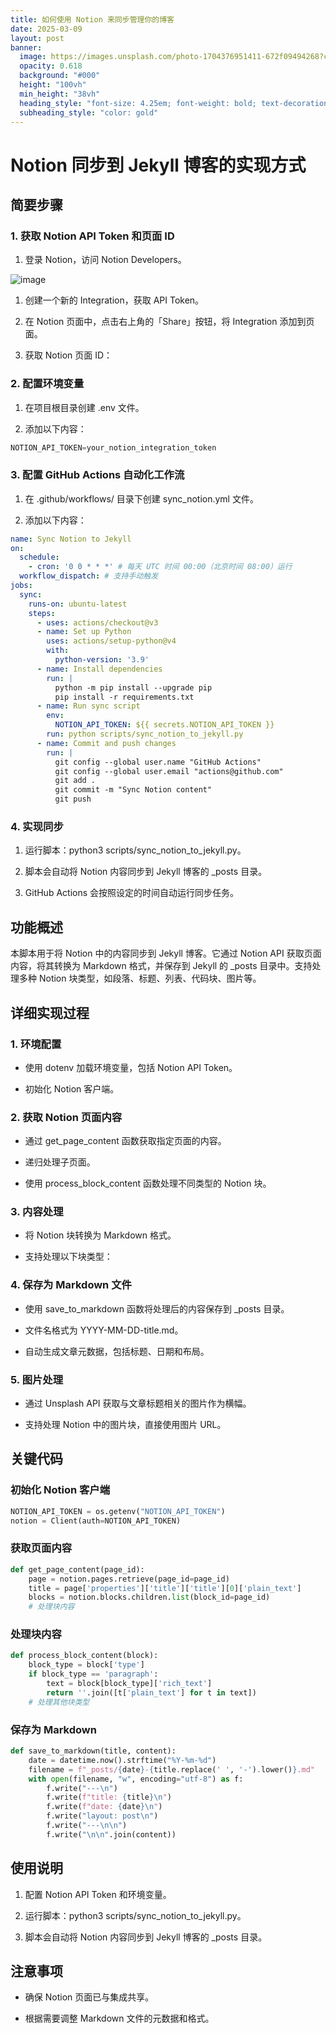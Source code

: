 ```yaml
---
title: 如何使用 Notion 来同步管理你的博客
date: 2025-03-09
layout: post
banner:
  image: https://images.unsplash.com/photo-1704376951411-672f09494268?crop=entropy&cs=tinysrgb&fit=max&fm=jpg&ixid=M3w2OTIwMzJ8MHwxfHJhbmRvbXx8fHx8fHx8fDE3NDE0ODMwNTF8&ixlib=rb-4.0.3&q=80&w=1080
  opacity: 0.618
  background: "#000"
  height: "100vh"
  min_height: "38vh"
  heading_style: "font-size: 4.25em; font-weight: bold; text-decoration: underline"
  subheading_style: "color: gold"
---
```


# Notion 同步到 Jekyll 博客的实现方式

## 简要步骤

### 1. 获取 Notion API Token 和页面 ID

1. 登录 Notion，访问 Notion Developers。

![image](https://prod-files-secure.s3.us-west-2.amazonaws.com/a7a0cc5a-89b9-4cda-8686-1fba0ca52f40/d19c1afe-dea5-4312-9333-786b0ba83054/image.png?X-Amz-Algorithm=AWS4-HMAC-SHA256&X-Amz-Content-Sha256=UNSIGNED-PAYLOAD&X-Amz-Credential=ASIAZI2LB466XW4XMSBQ%2F20250309%2Fus-west-2%2Fs3%2Faws4_request&X-Amz-Date=20250309T011731Z&X-Amz-Expires=3600&X-Amz-Security-Token=IQoJb3JpZ2luX2VjECEaCXVzLXdlc3QtMiJHMEUCIQCs3PgQ4oYvsIeFQE7Q%2FriXZhCoOdeBXhE4lKF%2Fxu4SQAIgDDPSKWkvbo%2Fm%2BSPoeNu9Q0OM%2FJ84X5m48%2B5Pct1iedkq%2FwMIahAAGgw2Mzc0MjMxODM4MDUiDFjk9ssnt5XWJK0XoSrcA7D9AAPPg6q3lCLTSqR45fkJHzxGDUMbrnREJea%2B0fPEV9ANvFPn0oV7b3IeJCtIiIP%2BUaMxN713%2Bpkvsbmeuhy%2Bh8S677C5p8smLpb9io1KbhKq%2BY0ymtbvfUamaNb%2BiJ%2Bc6UYK7rmvkpS1tPkkgG%2FdYFN0Kn3k88cFnD1ef27cv6g4SoJYhUP1USHy%2FkGIVKFqcLCDNIqsXDVvqCkttOCcdRq0zypF9gHOg9%2B8d1y%2FKFeu8RrpCBYG3QzoZBv1J6holleL%2FXLcVAmWbFqP%2Fu33aH4AZ55fcvnS7nr%2B1AtSe%2Fxs00ZYs6ylTzN%2FErNzV3XeYxh3C1Rppl9c277lDlvrvtAh3Rac08O0DEinuEy4Pf2K%2Bv4MB4daWpKv5vnnSe83O3v4sU6idvMLLt7mXUZo%2BiTPYPyyUFgZndLPovj327%2FgOiYOhTMFW72YDPBDVN%2FMI00h3qo6%2BsoBTy0hKfJXuv%2Br63R5ea3ufdsXzvEwleyfXHU0B4yi0TZEVU2WWAu11FeQ6dt%2FzXf%2FeYNXYuQ8f0JGwd%2FWQTwo2rqUtlQgbV%2Bdkr68lOk6beMap2J24NKCxvYllr3XvHqAFtkckfD%2F00K%2BFoprNt7XA0XEq11CAc2dpce3Hec7H5XJMKTLs74GOqUB%2BAyL%2B2gSHJqqFLB6trdnQrtGmaJSx%2BmgYuVOvFEF%2FXtVjX7fKcefzo72kUT08Gvp905ryf%2FR1TScExVFwWywXbr9a%2FnnxeoEc8iUDVo98l51%2Bd5OxbqcfG6jpgsjDnYEnphDmtFcWI5e4J1ugDsAqlYrHbp0DOWCGT8MDq8hhPpJ1tYg2xBhph%2BIDVMb%2Bl39w%2BsNwG4cEuXk%2BsKmQDbgugQ8IhDr&X-Amz-Signature=ce62c7e95dbc0e25cf675bf8c0374c9d11b712b44239524339d14407e811e751&X-Amz-SignedHeaders=host&x-id=GetObject)

1. 创建一个新的 Integration，获取 API Token。

1. 在 Notion 页面中，点击右上角的「Share」按钮，将 Integration 添加到页面。

1. 获取 Notion 页面 ID：


### 2. 配置环境变量

1. 在项目根目录创建 .env 文件。

1. 添加以下内容：

```javascript
NOTION_API_TOKEN=your_notion_integration_token
```

### 3. 配置 GitHub Actions 自动化工作流

1. 在 .github/workflows/ 目录下创建 sync_notion.yml 文件。

1. 添加以下内容：

```yaml
name: Sync Notion to Jekyll
on:
  schedule:
    - cron: '0 0 * * *' # 每天 UTC 时间 00:00（北京时间 08:00）运行
  workflow_dispatch: # 支持手动触发
jobs:
  sync:
    runs-on: ubuntu-latest
    steps:
      - uses: actions/checkout@v3
      - name: Set up Python
        uses: actions/setup-python@v4
        with:
          python-version: '3.9'
      - name: Install dependencies
        run: |
          python -m pip install --upgrade pip
          pip install -r requirements.txt
      - name: Run sync script
        env:
          NOTION_API_TOKEN: ${{ secrets.NOTION_API_TOKEN }}
        run: python scripts/sync_notion_to_jekyll.py
      - name: Commit and push changes
        run: |
          git config --global user.name "GitHub Actions"
          git config --global user.email "actions@github.com"
          git add .
          git commit -m "Sync Notion content"
          git push
```

### 4. 实现同步

1. 运行脚本：python3 scripts/sync_notion_to_jekyll.py。

1. 脚本会自动将 Notion 内容同步到 Jekyll 博客的 _posts 目录。

1. GitHub Actions 会按照设定的时间自动运行同步任务。

## 功能概述

本脚本用于将 Notion 中的内容同步到 Jekyll 博客。它通过 Notion API 获取页面内容，将其转换为 Markdown 格式，并保存到 Jekyll 的 _posts 目录中。支持处理多种 Notion 块类型，如段落、标题、列表、代码块、图片等。

## 详细实现过程

### 1. 环境配置

- 使用 dotenv 加载环境变量，包括 Notion API Token。

- 初始化 Notion 客户端。

### 2. 获取 Notion 页面内容

- 通过 get_page_content 函数获取指定页面的内容。

- 递归处理子页面。

- 使用 process_block_content 函数处理不同类型的 Notion 块。

### 3. 内容处理

- 将 Notion 块转换为 Markdown 格式。

- 支持处理以下块类型：


### 4. 保存为 Markdown 文件

- 使用 save_to_markdown 函数将处理后的内容保存到 _posts 目录。

- 文件名格式为 YYYY-MM-DD-title.md。

- 自动生成文章元数据，包括标题、日期和布局。

### 5. 图片处理

- 通过 Unsplash API 获取与文章标题相关的图片作为横幅。

- 支持处理 Notion 中的图片块，直接使用图片 URL。

## 关键代码

### 初始化 Notion 客户端

```python
NOTION_API_TOKEN = os.getenv("NOTION_API_TOKEN")
notion = Client(auth=NOTION_API_TOKEN)
```

### 获取页面内容

```python
def get_page_content(page_id):
    page = notion.pages.retrieve(page_id=page_id)
    title = page['properties']['title']['title'][0]['plain_text']
    blocks = notion.blocks.children.list(block_id=page_id)
    # 处理块内容
```

### 处理块内容

```python
def process_block_content(block):
    block_type = block['type']
    if block_type == 'paragraph':
        text = block[block_type]['rich_text']
        return ''.join([t['plain_text'] for t in text])
    # 处理其他块类型
```

### 保存为 Markdown

```python
def save_to_markdown(title, content):
    date = datetime.now().strftime("%Y-%m-%d")
    filename = f"_posts/{date}-{title.replace(' ', '-').lower()}.md"
    with open(filename, "w", encoding="utf-8") as f:
        f.write("---\n")
        f.write(f"title: {title}\n")
        f.write(f"date: {date}\n")
        f.write("layout: post\n")
        f.write("---\n\n")
        f.write("\n\n".join(content))
```

## 使用说明

1. 配置 Notion API Token 和环境变量。

1. 运行脚本：python3 scripts/sync_notion_to_jekyll.py。

1. 脚本会自动将 Notion 内容同步到 Jekyll 博客的 _posts 目录。

## 注意事项

- 确保 Notion 页面已与集成共享。

- 根据需要调整 Markdown 文件的元数据和格式。
